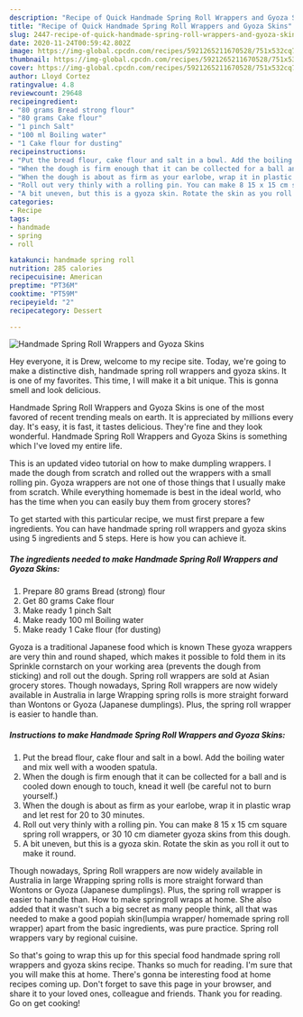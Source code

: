 ```yaml
---
description: "Recipe of Quick Handmade Spring Roll Wrappers and Gyoza Skins"
title: "Recipe of Quick Handmade Spring Roll Wrappers and Gyoza Skins"
slug: 2447-recipe-of-quick-handmade-spring-roll-wrappers-and-gyoza-skins
date: 2020-11-24T00:59:42.802Z
image: https://img-global.cpcdn.com/recipes/5921265211670528/751x532cq70/handmade-spring-roll-wrappers-and-gyoza-skins-recipe-main-photo.jpg
thumbnail: https://img-global.cpcdn.com/recipes/5921265211670528/751x532cq70/handmade-spring-roll-wrappers-and-gyoza-skins-recipe-main-photo.jpg
cover: https://img-global.cpcdn.com/recipes/5921265211670528/751x532cq70/handmade-spring-roll-wrappers-and-gyoza-skins-recipe-main-photo.jpg
author: Lloyd Cortez
ratingvalue: 4.8
reviewcount: 29648
recipeingredient:
- "80 grams Bread strong flour"
- "80 grams Cake flour"
- "1 pinch Salt"
- "100 ml Boiling water"
- "1 Cake flour for dusting"
recipeinstructions:
- "Put the bread flour, cake flour and salt in a bowl. Add the boiling water and mix well with a wooden spatula."
- "When the dough is firm enough that it can be collected for a ball and is cooled down enough to touch, knead it well (be careful not to burn yourself.)"
- "When the dough is about as firm as your earlobe, wrap it in plastic wrap and let rest for 20 to 30 minutes."
- "Roll out very thinly with a rolling pin. You can make 8 15 x 15 cm square spring roll wrappers, or 30 10 cm diameter gyoza skins from this dough."
- "A bit uneven, but this is a gyoza skin. Rotate the skin as you roll it out to make it round."
categories:
- Recipe
tags:
- handmade
- spring
- roll

katakunci: handmade spring roll 
nutrition: 285 calories
recipecuisine: American
preptime: "PT36M"
cooktime: "PT59M"
recipeyield: "2"
recipecategory: Dessert

---
```



![Handmade Spring Roll Wrappers and Gyoza Skins](https://img-global.cpcdn.com/recipes/5921265211670528/751x532cq70/handmade-spring-roll-wrappers-and-gyoza-skins-recipe-main-photo.jpg)

Hey everyone, it is Drew, welcome to my recipe site. Today, we're going to make a distinctive dish, handmade spring roll wrappers and gyoza skins. It is one of my favorites. This time, I will make it a bit unique. This is gonna smell and look delicious.

Handmade Spring Roll Wrappers and Gyoza Skins is one of the most favored of recent trending meals on earth. It is appreciated by millions every day. It's easy, it is fast, it tastes delicious. They're fine and they look wonderful. Handmade Spring Roll Wrappers and Gyoza Skins is something which I've loved my entire life.

This is an updated video tutorial on how to make dumpling wrappers. I made the dough from scratch and rolled out the wrappers with a small rolling pin. Gyoza wrappers are not one of those things that I usually make from scratch. While everything homemade is best in the ideal world, who has the time when you can easily buy them from grocery stores?


To get started with this particular recipe, we must first prepare a few ingredients. You can have handmade spring roll wrappers and gyoza skins using 5 ingredients and 5 steps. Here is how you can achieve it.

<!--inarticleads1-->

##### The ingredients needed to make Handmade Spring Roll Wrappers and Gyoza Skins:

1. Prepare 80 grams Bread (strong) flour
1. Get 80 grams Cake flour
1. Make ready 1 pinch Salt
1. Make ready 100 ml Boiling water
1. Make ready 1 Cake flour (for dusting)


Gyoza is a traditional Japanese food which is known These gyoza wrappers are very thin and round shaped, which makes it possible to fold them in its Sprinkle cornstarch on your working area (prevents the dough from sticking) and roll out the dough. Spring roll wrappers are sold at Asian grocery stores. Though nowadays, Spring Roll wrappers are now widely available in Australia in large Wrapping spring rolls is more straight forward than Wontons or Gyoza (Japanese dumplings). Plus, the spring roll wrapper is easier to handle than. 

<!--inarticleads2-->

##### Instructions to make Handmade Spring Roll Wrappers and Gyoza Skins:

1. Put the bread flour, cake flour and salt in a bowl. Add the boiling water and mix well with a wooden spatula.
1. When the dough is firm enough that it can be collected for a ball and is cooled down enough to touch, knead it well (be careful not to burn yourself.)
1. When the dough is about as firm as your earlobe, wrap it in plastic wrap and let rest for 20 to 30 minutes.
1. Roll out very thinly with a rolling pin. You can make 8 15 x 15 cm square spring roll wrappers, or 30 10 cm diameter gyoza skins from this dough.
1. A bit uneven, but this is a gyoza skin. Rotate the skin as you roll it out to make it round.


Though nowadays, Spring Roll wrappers are now widely available in Australia in large Wrapping spring rolls is more straight forward than Wontons or Gyoza (Japanese dumplings). Plus, the spring roll wrapper is easier to handle than. How to make springroll wraps at home. She also added that it wasn&#39;t such a big secret as many people think, all that was needed to make a good popiah skin(lumpia wrapper/ homemade spring roll wrapper) apart from the basic ingredients, was pure practice. Spring roll wrappers vary by regional cuisine. 

So that's going to wrap this up for this special food handmade spring roll wrappers and gyoza skins recipe. Thanks so much for reading. I'm sure that you will make this at home. There's gonna be interesting food at home recipes coming up. Don't forget to save this page in your browser, and share it to your loved ones, colleague and friends. Thank you for reading. Go on get cooking!
